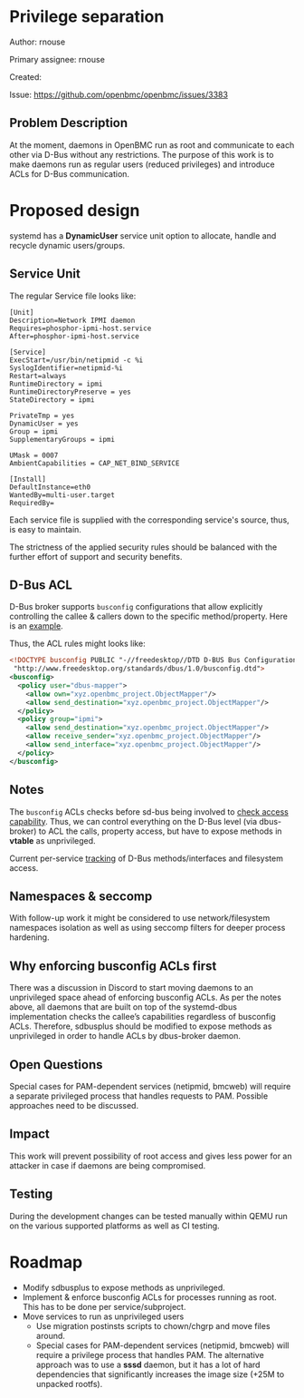 # Privilege separation

Author:
  rnouse

Primary assignee:
  rnouse

Created:

Issue:
  https://github.com/openbmc/openbmc/issues/3383

## Problem Description

At the moment, daemons in OpenBMC run as root and communicate to each other via D-Bus without any restrictions. The purpose of this work is to make daemons run as regular users (reduced privileges) and introduce ACLs for D-Bus communication.

# Proposed design
systemd has a **DynamicUser** service unit option to allocate, handle and recycle dynamic users/groups. 

## Service Unit
The regular Service file looks like:
```
[Unit]
Description=Network IPMI daemon
Requires=phosphor-ipmi-host.service
After=phosphor-ipmi-host.service

[Service]
ExecStart=/usr/bin/netipmid -c %i
SyslogIdentifier=netipmid-%i
Restart=always
RuntimeDirectory = ipmi
RuntimeDirectoryPreserve = yes
StateDirectory = ipmi

PrivateTmp = yes
DynamicUser = yes
Group = ipmi
SupplementaryGroups = ipmi

UMask = 0007
AmbientCapabilities = CAP_NET_BIND_SERVICE

[Install]
DefaultInstance=eth0
WantedBy=multi-user.target
RequiredBy=
```

Each service file is supplied with the corresponding service's source, thus, is easy to maintain.

The strictness of the applied security rules should be balanced with the further effort of support and security benefits.

## D-Bus ACL
D-Bus broker supports `busconfig` configurations that allow explicitly controlling the callee & callers down to the specific method/property. Here is an [example](https://www.apt-browse.org/browse/debian/wheezy/main/amd64/systemd/44-11+deb7u4/file/etc/dbus-1/system.d/org.freedesktop.systemd1.conf).

Thus, the ACL rules might looks like:
```xml
<!DOCTYPE busconfig PUBLIC "-//freedesktop//DTD D-BUS Bus Configuration 1.0//EN"
 "http://www.freedesktop.org/standards/dbus/1.0/busconfig.dtd">
<busconfig>
  <policy user="dbus-mapper">
    <allow own="xyz.openbmc_project.ObjectMapper"/>
    <allow send_destination="xyz.openbmc_project.ObjectMapper"/>
  </policy>
  <policy group="ipmi">
    <allow send_destination="xyz.openbmc_project.ObjectMapper"/>
    <allow receive_sender="xyz.openbmc_project.ObjectMapper"/> 
    <allow send_interface="xyz.openbmc_project.ObjectMapper"/>
  </policy>
</busconfig>
```

## Notes
The `busconfig` ACLs checks before sd-bus being involved to [check access capability](https://github.com/systemd/systemd/blob/935052a8aa11329061cbee234c99b03973163594/src/libsystemd/sd-bus/bus-objects.c#L298). Thus, we can control everything on the D-Bus level (via dbus-broker) to ACL the calls, property access, but have to expose methods in **vtable** as unprivileged.

Current per-service [tracking](https://github.com/openbmc/openbmc/wiki/Security---Privilege-separation-&-Sandboxing) of D-Bus methods/interfaces and filesystem access.

## Namespaces & seccomp
With follow-up work it might be considered to use network/filesystem namespaces isolation as well as using seccomp filters for deeper process hardening.

## Why enforcing busconfig ACLs first
There was a discussion in Discord to start moving daemons to an unprivileged space ahead of enforcing busconfig ACLs. As per the notes above, all daemons that are built on top of the systemd-dbus implementation checks the callee’s capabilities regardless of busconfig ACLs. Therefore, sdbusplus should be modified to expose methods as unprivileged in order to handle ACLs by dbus-broker daemon.

## Open Questions
Special cases for PAM-dependent services (netipmid, bmcweb) will require a separate privileged process that handles requests to PAM. Possible approaches need to be discussed.

## Impact
This work will prevent possibility of root access and gives less power for an attacker in case if daemons are being compromised.

## Testing
During the development changes can be tested manually within QEMU run on the various supported platforms as well as CI testing.

# Roadmap
 * Modify sdbusplus to expose methods as unprivileged.
 * Implement & enforce busconfig ACLs for processes running as root. This has to be done per service/subproject.
 * Move services to run as unprivileged users
   * Use migration postinsts scripts to chown/chgrp and move files around.
   * Special cases for PAM-dependent services (netipmid, bmcweb) will require a privilege process that handles PAM. The alternative approach was to use a **sssd** daemon, but it has a lot of hard dependencies that significantly increases the image size (+25M to unpacked rootfs).
